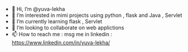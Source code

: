 - 👋 Hi, I’m @yuva-lekha
- 👀 I’m interested in mimi projects using python , flask and Java , Servlet
- 🌱 I’m currently learning flask , Servlet
- 💞️ I’m looking to collaborate on web applictions
- 📫 How to reach me : msg me in linkedin : https://www.linkedin.com/in/yuva-lekha/

